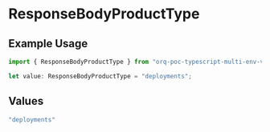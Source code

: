 # ResponseBodyProductType

## Example Usage

```typescript
import { ResponseBodyProductType } from "orq-poc-typescript-multi-env-version/models/operations";

let value: ResponseBodyProductType = "deployments";
```

## Values

```typescript
"deployments"
```